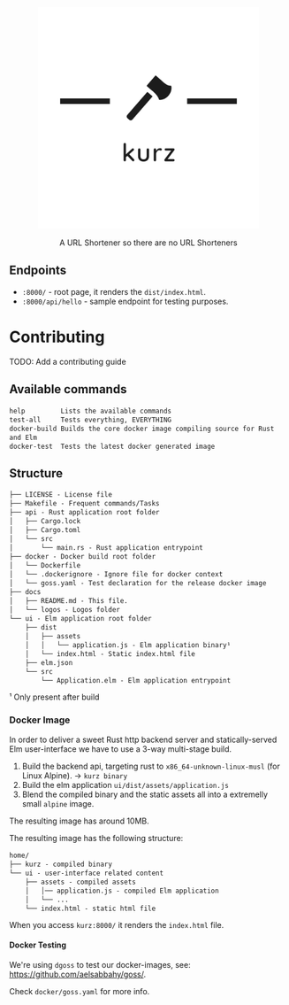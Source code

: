 <p align="center">
  <img src="https://github.com/marceloboeira/kurz/blob/master/docs/logos/github_2.png?raw=true" width="400">
  <p align="center">A URL Shortener so there are no URL Shorteners<p>
</p>

## Endpoints

* `:8000/` - root page, it renders the `dist/index.html`.
* `:8000/api/hello` - sample endpoint for testing purposes.

# Contributing

TODO: Add a contributing guide

## Available commands

```
help         Lists the available commands
test-all     Tests everything, EVERYTHING
docker-build Builds the core docker image compiling source for Rust and Elm
docker-test  Tests the latest docker generated image
```

## Structure

```
├── LICENSE - License file
├── Makefile - Frequent commands/Tasks
├── api - Rust application root folder
│   ├── Cargo.lock
│   ├── Cargo.toml
│   └── src
│       └── main.rs - Rust application entrypoint
├── docker - Docker build root folder
│   └── Dockerfile
│   └── .dockerignore - Ignore file for docker context
│   └── goss.yaml - Test declaration for the release docker image
├── docs
│   ├── README.md - This file.
│   └── logos - Logos folder
└── ui - Elm application root folder
    ├── dist
    │   ├── assets
    │   │   └── application.js - Elm application binary¹
    │   └── index.html - Static index.html file
    ├── elm.json
    └── src
        └── Application.elm - Elm application entrypoint
```

¹ Only present after build

### Docker Image

In order to deliver a sweet Rust http backend server and statically-served Elm user-interface we have to use a 3-way multi-stage build.

1. Build the backend api, targeting rust to `x86_64-unknown-linux-musl` (for Linux Alpine). -> `kurz binary`
2. Build the elm application `ui/dist/assets/application.js`
3. Blend the compiled binary and the static assets all into a extremelly small `alpine` image.

The resulting image has around 10MB.

The resulting image has the following structure:

```
home/
├── kurz - compiled binary
└── ui - user-interface related content
    ├── assets - compiled assets
    │   │── application.js - compiled Elm application
    │   └── ...
    └── index.html - static html file
```

When you access `kurz:8000/` it renders the `index.html` file.

#### Docker Testing

We're using `dgoss` to test our docker-images, see: https://github.com/aelsabbahy/goss/.

Check `docker/goss.yaml` for more info.
